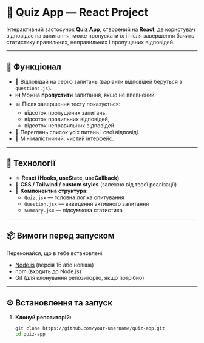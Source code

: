 # 🧠 Quiz App — React Project

Інтерактивний застосунок **Quiz App**, створений на **React**, де користувач відповідає на запитання, може пропускати їх і після завершення бачить статистику правильних, неправильних і пропущених відповідей.

---

## 🚀 Функціонал

- 🧩 Відповідай на серію запитань (варіанти відповідей беруться з `questions.js`).
- ⏭️ Можна **пропустити** запитання, якщо не впевнений.
- 📊 Після завершення тесту показується:
  - відсоток пропущених запитань,
  - відсоток правильних відповідей,
  - відсоток неправильних відповідей.
- 🧾 Переглянь список усіх питань і свої відповіді.
- 🎨 Мінімалістичний, чистий інтерфейс.

---

## 🧰 Технології

- ⚛️ **React (Hooks, useState, useCallback)**
- 💅 **CSS / Tailwind / custom styles** (залежно від твоєї реалізації)
- 🧠 **Компонентна структура:**
  - `Quiz.jsx` — головна логіка опитування
  - `Question.jsx` — виведення активного запитання
  - `Summary.jsx` — підсумкова статистика

---

## 📦 Вимоги перед запуском

Переконайся, що в тебе встановлені:

- [Node.js](https://nodejs.org/) (версія 16 або новіша)
- npm (входить до Node.js)
- Git (для клонування репозиторію, якщо потрібно)

---

## ⚙️ Встановлення та запуск

1. **Клонуй репозиторій:**
   ```bash
   git clone https://github.com/your-username/quiz-app.git
   cd quiz-app
   ```

